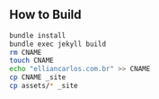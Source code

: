 
## How to Build

```sh
bundle install
bundle exec jekyll build
rm CNAME
touch CNAME
echo "elliancarlos.com.br" >> CNAME
cp CNAME _site
cp assets/* _site
```